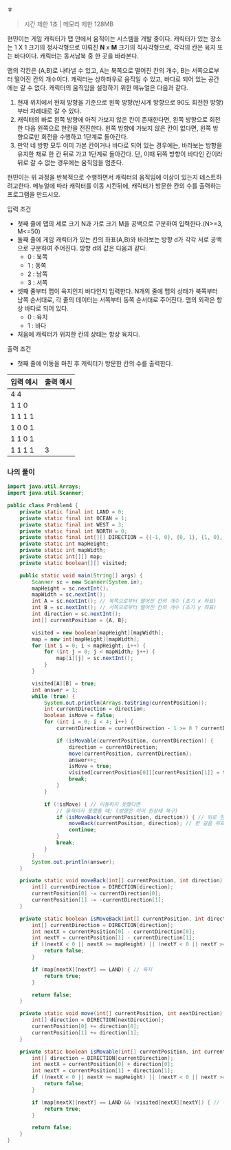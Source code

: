ㅎ

> 시간 제한 1초 | 메모리 제한 128MB

현민이는 게임 캐릭터가 맵 안에서 움직이는 시스템을 개발 중이다. 캐릭터가 있는 장소는 1 X 1 크기의 정사각형으로 이뤄진 **N** x **M** 크기의 직사각형으로,
각각의 칸은 육지 또는 바다이다. 캐릭터는 동서남북 중 한 곳을 바라본다.

맵의 각칸은 (A,B)로 나타낼 수 있고, A는 북쪽으로 떨어진 칸의 개수, B는 서쪽으로부터 떨어진 칸의 개수이다. 캐릭터는 상하좌우로 움직일 수 있고, 바다로 되어 있는 공간에는
갈 수 없다. 
캐릭터의 움직임을 설정하기 위한 메뉴얼은 다음과 같다.
  1. 현재 위치에서 현재 방향을 기준으로 왼쪽 방향(반시계 방향으로 90도 회전한 방향)부터 차례대로 갈 수 있다.
  2. 캐릭터의 바로 왼쪽 방향에 아직 가보지 않은 칸이 존재한다면, 왼쪽 방향으로 회전한 다음 왼쪽으로 한칸을 전진한다. 왼쪽 방향에 가보지 않은 칸이 없다면,
  왼쪽 방향으로만 회전을 수행하고 1단계로 돌아간다.
  3. 만약 네 방향 모두 이미 가본 칸이거나 바다로 되어 있는 경우에는, 바라보는 방향을 유지한 채로 한 칸 뒤로 가고 1단계로 돌아간다.
    단, 이때 뒤쪽 방향이 바다인 칸이라 뒤로 갈 수 없는 경우에는 움직임을 멈춘다.

현민이는 위 과정을 반복적으로 수행하면서 캐릭터의 움직임에 이상이 있는지 테스트하려고한다.
메뉴얼에 따라 캐릭터를 이동 시킨뒤에, 캐릭터가 방문한 칸의 수를 출력하는 프로그램을 만드시오.

입력 조건 
   - 첫째 줄에 맵의 세로 크기 N과 가로 크기 M을 공백으로 구분하여 입력한다.(N>=3, M<=50)
   - 둘째 줄에 게임 캐릭터가 있는 칸의 좌표(A,B)와 바라보는 방향 d가 각각 서로 공백으로 구분하여 주어진다. 방향 d의 값은 다음과 같다.
       - 0 : 북쪽
       - 1 : 동쪽
       - 2 : 남쪽
       - 3 : 서쪽
   - 셋째 줄부터 맵이 육지인지 바다인지 입력한다. N개의 줄에 맵의 상태가 북쪽부터 남쪽 순서대로, 각
   줄의 데이터는 서쪽부터 동쪽 순서대로 주어진다. 맴의 외곽은 항상 바다로 되어 있다.
      - 0 : 육지
      - 1 : 바다
   - 처음에 캐릭터가 위치한 칸의 상태는 항상 육지다.
   
 출력 조건
   - 첫째 줄에 이동을 마친 후 캐릭터가 방문한 칸의 수를 출력한다.  
  
  | 입력 예시 | 출력 예시 |
| ----------|-----------|
|4 4  | |
|1 1 0 |   |
|1 1 1 1|    |
|1 0 0 1 |    |
|1 1 0 1 |    |
|1 1 1 1 |  3  |

### 나의 풀이 
```java
import java.util.Arrays;
import java.util.Scanner;

public class Problem4 {
    private static final int LAND = 0;
    private static final int OCEAN = 1;
    private static final int WEST = 3;
    private static final int NORTH = 0;
    private static final int[][] DIRECTION = {{-1, 0}, {0, 1}, {1, 0}, {0, -1}}; // 북, 동, 남, 서
    private static int mapHeight;
    private static int mapWidth;
    private static int[][] map;
    private static boolean[][] visited;

    public static void main(String[] args) {
        Scanner sc = new Scanner(System.in);
        mapHeight = sc.nextInt();
        mapWidth = sc.nextInt();
        int A = sc.nextInt(); // 북쪽으로부터 떨어진 칸의 개수 (초기 x 좌표)
        int B = sc.nextInt(); // 서쪽으로부터 떨어진 칸의 개수 (초기 y 좌표)
        int direction = sc.nextInt();
        int[] currentPosition = {A, B};

        visited = new boolean[mapHeight][mapWidth];
        map = new int[mapHeight][mapWidth];
        for (int i = 0; i < mapHeight; i++) {
            for (int j = 0; j < mapWidth; j++) {
                map[i][j] = sc.nextInt();
            }
        }

        visited[A][B] = true;
        int answer = 1;
        while (true) {
            System.out.println(Arrays.toString(currentPosition));
            int currentDirection = direction;
            boolean isMove = false;
            for (int i = 0; i < 4; i++) {
                currentDirection = currentDirection - 1 >= 0 ? currentDirection - 1 : WEST;

                if (isMovable(currentPosition, currentDirection)) {
                    direction = currentDirection;
                    move(currentPosition, currentDirection);
                    answer++;
                    isMove = true;
                    visited[currentPosition[0]][currentPosition[1]] = true;
                    break;
                }
            }

            if (!isMove) { // 이동하지 못했다면
                // 움직이지 못했을 때! (방향은 이미 원상태 복구)
                if (isMoveBack(currentPosition, direction)) { // 뒤로 한 걸음 물러 설 수 있으면
                    moveBack(currentPosition, direction); // 한 걸음 뒤로 물러선다!
                    continue;
                }
                break;
            }
        }
        System.out.println(answer);
    }

    private static void moveBack(int[] currentPosition, int direction) {
        int[] currentDirection = DIRECTION[direction];
        currentPosition[0] -= currentDirection[0];
        currentPosition[1] -= -currentDirection[1];
    }

    private static boolean isMoveBack(int[] currentPosition, int direction) {
        int[] currentDirection = DIRECTION[direction];
        int nextX = currentPosition[0] - currentDirection[0];
        int nextY = currentPosition[1] - currentDirection[1];
        if ((nextX < 0 || nextX >= mapHeight) || (nextY < 0 || nextY >= mapWidth)) {
            return false;
        }

        if (map[nextX][nextY] == LAND) { // 육지
            return true;
        }

        return false;
    }

    private static void move(int[] currentPosition, int nextDirection) {
        int[] direction = DIRECTION[nextDirection];
        currentPosition[0] += direction[0];
        currentPosition[1] += direction[1];
    }

    private static boolean isMovable(int[] currentPosition, int currentDirection) {
        int[] direction = DIRECTION[currentDirection];
        int nextX = currentPosition[0] + direction[0];
        int nextY = currentPosition[1] + direction[1];
        if ((nextX < 0 || nextX >= mapHeight) || (nextY < 0 || nextY >= mapWidth)) {
            return false;
        }

        if (map[nextX][nextY] == LAND && !visited[nextX][nextY]) { // 육지 and 방문X
            return true;
        }

        return false;
    }
}

```
